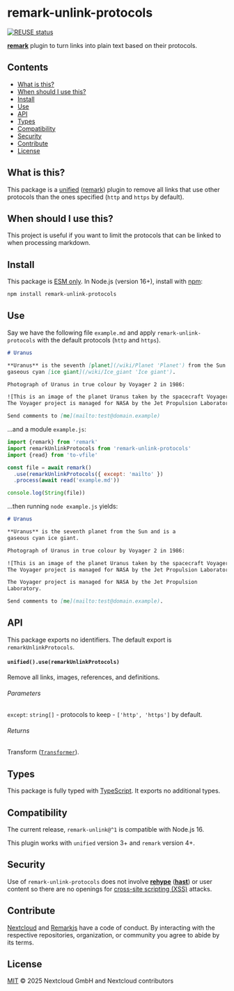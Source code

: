 # remark-unlink-protocols

[![REUSE status](https://api.reuse.software/badge/github.com/nextcloud-libraries/remark-unlink-protocol)](https://api.reuse.software/info/github.com/nextcloud-libraries/remark-unlink-protocol)

**[remark][]** plugin to turn links into plain text based on their protocols.

## Contents

* [What is this?](#what-is-this)
* [When should I use this?](#when-should-i-use-this)
* [Install](#install)
* [Use](#use)
* [API](#api)
* [Types](#types)
* [Compatibility](#compatibility)
* [Security](#security)
* [Contribute](#contribute)
* [License](#license)

## What is this?

This package is a [unified][] ([remark][]) plugin to remove all links
that use other protocols than the ones specified
(`http` and `https` by default).

## When should I use this?

This project is useful if you want to limit the protocols
that can be linked to when processing markdown.

## Install

This package is [ESM only][esm].
In Node.js (version 16+), install with [npm][]:

```sh
npm install remark-unlink-protocols
```

## Use

Say we have the following file `example.md` and apply `remark-unlink-protocols`
with the default protocols (`http` and `https`).

```markdown
# Uranus

**Uranus** is the seventh [planet](/wiki/Planet 'Planet') from the Sun and is a
gaseous cyan [ice giant](/wiki/Ice_giant 'Ice giant').

Photograph of Uranus in true colour by Voyager 2 in 1986:

![This is an image of the planet Uranus taken by the spacecraft Voyager 2 in 1986.
The Voyager project is managed for NASA by the Jet Propulsion Laboratory.](<https://en.wikipedia.org/wiki/Uranus#/media/File:Uranus_as_seen_by_NASA's_Voyager_2_(remastered)_-_JPEG_converted.jpg>)

Send comments to [me](mailto:test@domain.example)
```

…and a module `example.js`:

```js
import {remark} from 'remark'
import remarkUnlinkProtocols from 'remark-unlink-protocols'
import {read} from 'to-vfile'

const file = await remark()
  .use(remarkUnlinkProtocols({ except: 'mailto' })
  .process(await read('example.md'))

console.log(String(file))
```

…then running `node example.js` yields:

```markdown
# Uranus

**Uranus** is the seventh planet from the Sun and is a
gaseous cyan ice giant.

Photograph of Uranus in true colour by Voyager 2 in 1986:

![This is an image of the planet Uranus taken by the spacecraft Voyager 2 in 1986.
The Voyager project is managed for NASA by the Jet Propulsion Laboratory.](<https://en.wikipedia.org/wiki/Uranus#/media/File:Uranus_as_seen_by_NASA's_Voyager_2_(remastered)_-_JPEG_converted.jpg>)

The Voyager project is managed for NASA by the Jet Propulsion
Laboratory.

Send comments to [me](mailto:test@domain.example).
```

## API

This package exports no identifiers.
The default export is `remarkUnlinkProtocols`.

#### `unified().use(remarkUnlinkProtocols)`

Remove all links, images, references, and definitions.

###### Parameters

`except`: `string[]` - protocols to keep - `['http', 'https']` by default.

###### Returns

Transform ([`Transformer`][unified-transformer]).

## Types

This package is fully typed with [TypeScript][].
It exports no additional types.

## Compatibility

The current release, `remark-unlink@^1` is compatible with Node.js 16.

This plugin works with `unified` version 3+ and `remark` version 4+.

## Security

Use of `remark-unlink-protocols` does not involve
**[rehype][]** (**[hast][]**) or user content
so there are no openings for [cross-site scripting (XSS)][wiki-xss]
attacks.

## Contribute

[Nextcloud][nc-coc] and [Remarkjs][coc] have a code of conduct.
By interacting with the respective repositories, organization, or community
you agree to abide by its terms.

## License

[MIT][license] © 2025 Nextcloud GmbH and Nextcloud contributors

[coc]: https://github.com/remarkjs/.github/blob/main/code-of-conduct.md

[esm]: https://gist.github.com/sindresorhus/a39789f98801d908bbc7ff3ecc99d99c

[hast]: https://github.com/syntax-tree/hast

[license]: LICENSE

[nc-coc]: https://nextcloud.com/contribute/code-of-conduct/

[npm]: https://docs.npmjs.com/cli/install

[rehype]: https://github.com/rehypejs/rehype

[remark]: https://github.com/remarkjs/remark

[typescript]: https://www.typescriptlang.org

[unified]: https://github.com/unifiedjs/unified

[unified-transformer]: https://github.com/unifiedjs/unified#transformer

[wiki-xss]: https://en.wikipedia.org/wiki/Cross-site_scripting
